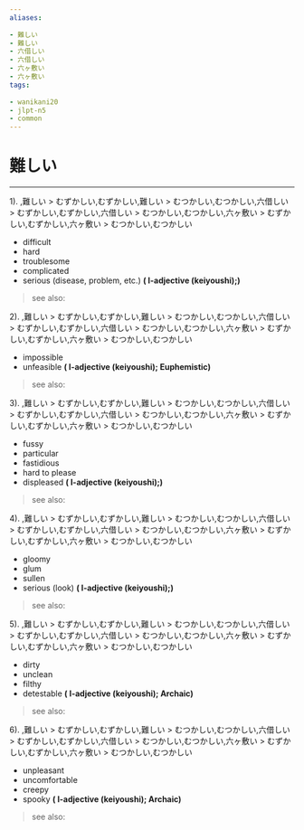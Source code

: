 ```yaml
---
aliases:
    
- 難しい
- 難しい
- 六借しい
- 六借しい
- 六ヶ敷い
- 六ヶ敷い
tags:
    
- wanikani20
- jlpt-n5
- common
---
```


# 難しい
---
1).
,難しい > むずかしい,むずかしい,難しい > むつかしい,むつかしい,六借しい > むずかしい,むずかしい,六借しい > むつかしい,むつかしい,六ヶ敷い > むずかしい,むずかしい,六ヶ敷い > むつかしい,むつかしい

- difficult
- hard
- troublesome
- complicated
- serious (disease, problem, etc.)
**( I-adjective (keiyoushi);)**
> see also: 
            
2).
,難しい > むずかしい,むずかしい,難しい > むつかしい,むつかしい,六借しい > むずかしい,むずかしい,六借しい > むつかしい,むつかしい,六ヶ敷い > むずかしい,むずかしい,六ヶ敷い > むつかしい,むつかしい

- impossible
- unfeasible
**( I-adjective (keiyoushi); Euphemistic)**
> see also: 
            
3).
,難しい > むずかしい,むずかしい,難しい > むつかしい,むつかしい,六借しい > むずかしい,むずかしい,六借しい > むつかしい,むつかしい,六ヶ敷い > むずかしい,むずかしい,六ヶ敷い > むつかしい,むつかしい

- fussy
- particular
- fastidious
- hard to please
- displeased
**( I-adjective (keiyoushi);)**
> see also: 
            
4).
,難しい > むずかしい,むずかしい,難しい > むつかしい,むつかしい,六借しい > むずかしい,むずかしい,六借しい > むつかしい,むつかしい,六ヶ敷い > むずかしい,むずかしい,六ヶ敷い > むつかしい,むつかしい

- gloomy
- glum
- sullen
- serious (look)
**( I-adjective (keiyoushi);)**
> see also: 
            
5).
,難しい > むずかしい,むずかしい,難しい > むつかしい,むつかしい,六借しい > むずかしい,むずかしい,六借しい > むつかしい,むつかしい,六ヶ敷い > むずかしい,むずかしい,六ヶ敷い > むつかしい,むつかしい

- dirty
- unclean
- filthy
- detestable
**( I-adjective (keiyoushi); Archaic)**
> see also: 
            
6).
,難しい > むずかしい,むずかしい,難しい > むつかしい,むつかしい,六借しい > むずかしい,むずかしい,六借しい > むつかしい,むつかしい,六ヶ敷い > むずかしい,むずかしい,六ヶ敷い > むつかしい,むつかしい

- unpleasant
- uncomfortable
- creepy
- spooky
**( I-adjective (keiyoushi); Archaic)**
> see also: 
            